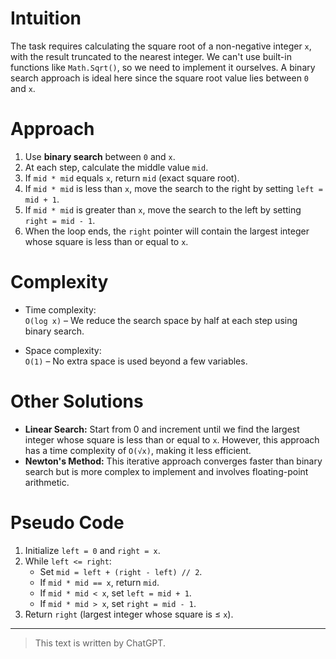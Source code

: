 # Intuition

The task requires calculating the square root of a non-negative integer `x`, with the result truncated to the nearest integer. We can't use built-in functions like `Math.Sqrt()`, so we need to implement it ourselves. A binary search approach is ideal here since the square root value lies between `0` and `x`.

# Approach

1. Use **binary search** between `0` and `x`.
2. At each step, calculate the middle value `mid`.
3. If `mid * mid` equals `x`, return `mid` (exact square root).
4. If `mid * mid` is less than `x`, move the search to the right by setting `left = mid + 1`.
5. If `mid * mid` is greater than `x`, move the search to the left by setting `right = mid - 1`.
6. When the loop ends, the `right` pointer will contain the largest integer whose square is less than or equal to `x`.

# Complexity

- Time complexity:  
  `O(log x)` – We reduce the search space by half at each step using binary search.

- Space complexity:  
  `O(1)` – No extra space is used beyond a few variables.

# Other Solutions

- **Linear Search:** Start from 0 and increment until we find the largest integer whose square is less than or equal to `x`. However, this approach has a time complexity of `O(√x)`, making it less efficient.
- **Newton's Method:** This iterative approach converges faster than binary search but is more complex to implement and involves floating-point arithmetic.

# Pseudo Code

1. Initialize `left = 0` and `right = x`.
2. While `left <= right`:
   - Set `mid = left + (right - left) // 2`.
   - If `mid * mid == x`, return `mid`.
   - If `mid * mid < x`, set `left = mid + 1`.
   - If `mid * mid > x`, set `right = mid - 1`.
3. Return `right` (largest integer whose square is ≤ `x`).

---

> This text is written by ChatGPT.

